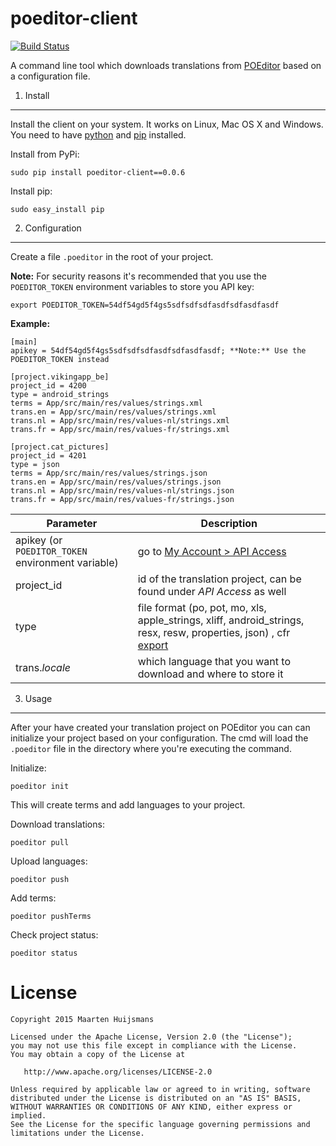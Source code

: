 poeditor-client
===============
[![Build Status](https://travis-ci.org/lukin0110/poeditor-client.svg)](https://travis-ci.org/lukin0110/poeditor-client)

A command line tool which downloads translations from [POEditor](https://poeditor.com) based on a configuration file.

1. Install
----------
Install the client on your system. It works on Linux, Mac OS X and Windows. You need to have
[python](https://python.org) and [pip](https://pypi.python.org/pypi/pip) installed.

Install from PyPi:
```
sudo pip install poeditor-client==0.0.6
```

Install pip:
```
sudo easy_install pip
```

2. Configuration
----------------
Create a file `.poeditor` in the root of your project.


**Note:** For security reasons it's recommended that you use the `POEDITOR_TOKEN` 
environment variables to store you API key:
```
export POEDITOR_TOKEN=54df54gd5f4gs5sdfsdfsdfasdfsdfasdfasdf
```

**Example:**
```
[main]
apikey = 54df54gd5f4gs5sdfsdfsdfasdfsdfasdfasdf; **Note:** Use the POEDITOR_TOKEN instead

[project.vikingapp_be]
project_id = 4200
type = android_strings
terms = App/src/main/res/values/strings.xml
trans.en = App/src/main/res/values/strings.xml
trans.nl = App/src/main/res/values-nl/strings.xml
trans.fr = App/src/main/res/values-fr/strings.xml

[project.cat_pictures]
project_id = 4201
type = json
terms = App/src/main/res/values/strings.json
trans.en = App/src/main/res/values/strings.json
trans.nl = App/src/main/res/values-nl/strings.json
trans.fr = App/src/main/res/values-fr/strings.json
```


Parameter                                         | Description
------------------------------------------------- | ----------------------------------------------------------------------
apikey (or `POEDITOR_TOKEN` environment variable) | go to [My Account > API Access](https://poeditor.com/account/api)
project_id                                        | id of the translation project, can be found under *API Access* as well
type                                              | file format  (po, pot, mo, xls, apple_strings, xliff, android_strings, resx, resw, properties, json) , cfr [export](https://poeditor.com/api_reference/#export)
trans.*locale*                                    | which language that you want to download and where to store it

3. Usage
--------
After your have created your translation project on POEditor you can can initialize your project based on your
configuration. The cmd will load the `.poeditor` file in the directory where you're executing the command.

Initialize:
```
poeditor init
```
This will create terms and add languages to your project.


Download translations:
```
poeditor pull
```

Upload languages:
```
poeditor push
```

Add terms:
```
poeditor pushTerms
```

Check project status:
```
poeditor status
```

License
=======

    Copyright 2015 Maarten Huijsmans

    Licensed under the Apache License, Version 2.0 (the "License");
    you may not use this file except in compliance with the License.
    You may obtain a copy of the License at

       http://www.apache.org/licenses/LICENSE-2.0

    Unless required by applicable law or agreed to in writing, software
    distributed under the License is distributed on an "AS IS" BASIS,
    WITHOUT WARRANTIES OR CONDITIONS OF ANY KIND, either express or implied.
    See the License for the specific language governing permissions and
    limitations under the License.
